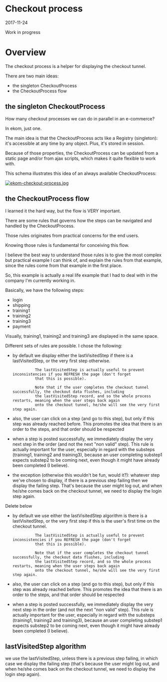 Checkout process
=====================
2017-11-24

Work in progress




Overview
=============

The checkout process is a helper for displaying the checkout tunnel.



There are two main ideas:

- the singleton CheckoutProcess
- the CheckoutProcess flow


the singleton CheckoutProcess
---------------------------
How many checkout processes we can do in parallel in an e-commerce?

In ekom, just one.

The main idea is that the CheckoutProcess acts like a Registry (singleton): it's accessible at any time by any object.
Plus, it's stored in session.

Because of those properties, the CheckoutProcess can be updated from a static page and/or from ajax scripts,
which makes it quite flexible to work with.

This schema illustrates this idea of an always available CheckoutProcess:

[![ekom-checkout-process.jpg](https://s19.postimg.org/hcps8ik8j/ekom-checkout-process.jpg)](https://postimg.org/image/eimmv2i27/)



the CheckoutProcess flow
---------------------------

I learned it the hard way, but the flow is VERY important.

There are some rules that governs how the steps can be navigated and handled by the CheckoutProcess.

Those rules originates from practical concerns for the end users.

Knowing those rules is fundamental for conceiving this flow.

I believe the best way to understand those rules is to give the most complex but practical example I can think of,
and explain the rules from that example, since the rules come from that example in the first place.



So, this example is actually a real life example that I had to deal with in the company I'm currently working in.

Basically, we have the following steps:

- login 
- shipping 
- training1 
- training2 
- training3 
- payment 


Visually, training1, training2 and training3 are displayed in the same space.



Different sets of rules are possible.
I chose the following:


- by default we display either the lastVisitedStep if there is a lastVisitedStep, or the very first step otherwise.

                The lastVisitedStep is actually useful to prevent inconsistencies if you REFRESH the page (don't forget
                that this is possible).
                
                Note that if the user completes the checkout tunnel successfully, the checkout data flushes, including
                the lastVisitedStep record, and so the whole process restarts, meaning when the user steps back again 
                onto the checkout tunnel, he/she will see the very first step again. 
                 
                
- also, the user can click on a step (and go to this step), but only if this step was already reached before.
        This promotes the idea that there is an order to the steps, and that order should be respected
- when a step is posted successfully, we immediately display the very next step in the order (and not the next "non valid" step).
        This rule is actually important for the user, especially in regard with the substeps (training1, 
            training2 and training3), because an user completing substep1 expects substep2 to be coming next, 
            even though it might have already been completed (I believe).
                
- the exception (otherwise this wouldn't be fun, would it?):
    whatever step we've chosen to display, if there is a previous step failing then we display the failing step.
    That's because the user might log out, and when he/she comes back on the checkout tunnel, we need to display
    the login step again.













Delete below
- by default we use either the lastVisitedStep algorithm is there is a lastVisitedStep, or the very first step 
                if this is the user's first time on the checkout tunnel.
                
                The lastVisitedStep is actually useful to prevent inconsistencies if you REFRESH the page (don't forget
                that this is possible).
                
                Note that if the user completes the checkout tunnel successfully, the checkout data flushes, including
                the lastVisitedStep record, and so the whole process restarts, meaning when the user steps back again 
                onto the checkout tunnel, he/she will see the very first step again. 
                 
                
                
                
- also, the user can click on a step (and go to this step), but only if this step was already reached before.
        This promotes the idea that there is an order to the steps, and that order should be respected
- when a step is posted successfully, we immediately display the very next step in the order (and not the next "non valid" step).
        This rule is actually important for the user, especially in regard with the substeps (training1, 
            training2 and training3), because an user completing substep1 expects substep2 to be coming next, 
            even though it might have already been completed (I believe).
                


lastVisitedStep algorithm
--------------------------
we use the lastVisitedStep, unless there is a previous step failing, in which case we display the failing step
(that's because the user might log out, and when he/she comes back on the checkout tunnel, we need to display
the login step again).




